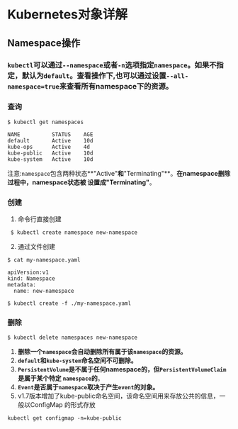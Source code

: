 # Kubernetes对象详解 
## Namespace操作

### `kubectl`可以通过`--namespace`或者`-n`选项指定`namespace`。如果不指定，默认为`default`。查看操作下,也可以通过设置`--all-namespace=true`来查看所有namespace下的资源。


### 查询

```
$ kubectl get namespaces

NAME          STATUS    AGE
default       Active    10d
kube-ops      Active    4d
kube-public   Active    10d
kube-system   Active    10d

```

注意:`namespace`包含两种状态**"Active"**和**"Terminating"**。**在namespace删除过程中，namespace状态被 设置成"Terminating"**。

### 创建

1. 命令行直接创建

```
 $ kubectl create namespace new-namespace
```

2. 通过文件创建

```
$ cat my-namespace.yaml

apiVersion:v1
kind: Namespace
metadata:
  name: new-namespace
```
```
$ kubectl create -f ./my-namespace.yaml
```

### 删除

```
$ kubectl delete namespaces new-namespace
```
1. **删除一个`namespace`会自动删除所有属于该`namespace`的资源。**
2. **`default`和`kube-system`命名空间不可删除。**
3. **`PersistentVolume`是不属于任何namespace的，但`PersistentVolumeClaim`是属于某个特定 `namespace`的**。
4. **`Event`是否属于`namespace`取决于产生`event`的对象。**
5. v1.7版本增加了kube-public命名空间，该命名空间用来存放公共的信息，一般以ConfigMap
的形式存放

```
kubectl get configmap -n=kube-public
```

